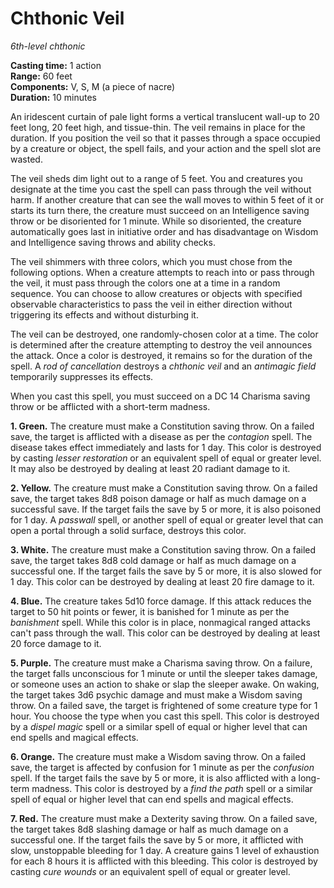# Chthonic Veil

_6th-level chthonic_

**Casting time:** 1 action  
**Range:** 60 feet  
**Components:** V, S, M (a piece of nacre)  
**Duration:** 10 minutes  

An iridescent curtain of pale light forms a vertical translucent wall-up to 20 feet long, 20 feet high, and tissue-thin. The veil remains in place for the duration. If you position the veil so that it passes through a space occupied by a creature or object, the spell fails, and your action and the spell slot are wasted.

The veil sheds dim light out to a range of 5 feet. You and creatures you designate at the time you cast the spell can pass through the veil without harm. If another creature that can see the wall moves to within 5 feet of it or starts its turn there, the creature must succeed on an Intelligence saving throw or be disoriented for 1 minute. While so disoriented, the creature automatically goes last in initiative order and has disadvantage on Wisdom and Intelligence saving throws and ability checks.

The veil shimmers with three colors, which you must chose from the following options. When a creature attempts to reach into or pass through the veil, it must pass through the colors one at a time in a random sequence. You can choose to allow creatures or objects with specified observable characteristics to pass the veil in either direction without triggering its effects and without disturbing it.

The veil can be destroyed, one randomly-chosen color at a time. The color is determined after the creature attempting to destroy the veil announces the attack. Once a color is destroyed, it remains so for the duration of the spell. A _rod of cancellation_ destroys a _chthonic veil_ and an _antimagic field_ temporarily suppresses its effects.

When you cast this spell, you must succeed on a DC 14 Charisma saving throw or be afflicted with a short-term madness. 

**1. Green.** The creature must make a Constitution saving throw. On a failed save, the target is afflicted with a disease as per the _contagion_ spell. The disease takes effect immediately and lasts for 1 day. This color is destroyed by casting _lesser restoration_ or an equivalent spell of equal or greater level. It may also be destroyed by dealing at least 20 radiant damage to it.

**2. Yellow.** The creature must make a Constitution saving throw. On a failed save, the target takes 8d8 poison damage or half as much damage on a successful save. If the target fails the save by 5 or more, it is also poisoned for 1 day. A _passwall_ spell, or another spell of equal or greater level that can open a portal through a solid surface, destroys this color.

**3. White.** The creature must make a Constitution saving throw. On a failed save, the target takes 8d8 cold damage or half as much damage on a successful one. If the target fails the save by 5 or more, it is also slowed for 1 day. This color can be destroyed by dealing at least 20 fire damage to it.

**4. Blue.** The creature takes 5d10 force damage. If this attack reduces the target to 50 hit points or fewer, it is banished for 1 minute as per the _banishment_ spell. While this color is in place, nonmagical ranged attacks can't pass through the wall. This color can be destroyed by dealing at least 20 force damage to it.

**5. Purple.** The creature must make a Charisma saving throw. On a failure, the target falls unconscious for 1 minute or until the sleeper takes damage, or someone uses an action to shake or slap the sleeper awake. On waking, the target takes 3d6 psychic damage and must make a Wisdom saving throw. On a failed save, the target is frightened of some creature type for 1 hour. You choose the type when you cast this spell. This color is destroyed by a _dispel magic_ spell or a similar spell of equal or higher level that can end spells and magical effects.

**6. Orange.** The creature must make a Wisdom saving throw. On a failed save, the target is affected by confusion for 1 minute as per the _confusion_ spell. If the target fails the save by 5 or more, it is also afflicted with a long-term madness. This color is destroyed by a _find the path_ spell or a similar spell of equal or higher level that can end spells and magical effects.

**7. Red.** The creature must make a Dexterity saving throw. On a failed save, the target takes 8d8 slashing damage or half as much damage on a successful one. If the target fails the save by 5 or more, it afflicted with slow, unstoppable bleeding for 1 day. A creature gains 1 level of exhaustion for each 8 hours it is afflicted with this bleeding. This color is destroyed by casting _cure wounds_ or an equivalent spell of equal or greater level.